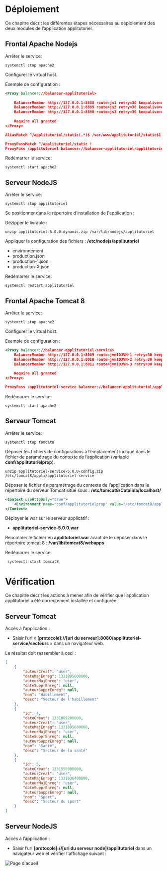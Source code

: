 # Déploiement

Ce chapitre décrit les différentes étapes nécessaires au déploiement des deux modules de l’application applitutoriel. 


## Frontal Apache Nodejs

Arrêter le service:

```
systemctl stop apache2
```

Configurer le virtual host.

Exemple de configuration : 

```xml
<Proxy balancer://balancer-applitutoriel>
	
	BalancerMember http://127.0.0.1:8888 route=js1 retry=30 keepalive=on  ttl=10 loadfactor=3 flushpackets=auto timeout=300	
	BalancerMember http://127.0.0.1:8889 route=js2 retry=30 keepalive=on  ttl=10 loadfactor=3 flushpackets=auto timeout=300	
	BalancerMember http://127.0.0.1:8890 route=js3 retry=30 keepalive=on  ttl=10 loadfactor=3 flushpackets=auto timeout=300
	
	Require all granted
</Proxy>

AliasMatch ^/applitutoriel/static(.*)$ /var/www/applitutoriel/static$1 

ProxyPassMatch ^/applitutoriel/static !
ProxyPass /applitutoriel balancer://balancer-applitutoriel/applitutoriel stickysession=NODESESSIONID nofailover=on
```

Redémarrer le service:

```
systemctl start apache2
```



## Serveur NodeJS

Arrêter le service:

```
systemctl stop applitutoriel
```

Se positionner dans le répertoire d'installation de l'application :

Dézipper le livrable :

```
unzip applitutoriel-5.0.0.dynamic.zip /var/lib/nodejs/applitutoriel
```

Appliquer la configuration des fichiers : **/etc/nodejs/applitutoriel**

- environnement
- production.json
- production-1.json
- production-X.json

Redémarrer le service:

```
systemctl restart applitutoriel
```

## Frontal Apache Tomcat 8

Arrêter le service:

```
systemctl stop apache2
```

Configurer le virtual host.

Exemple de configuration : 

```xml
<Proxy balancer://balancer-applitutoriel-service>
	BalancerMember http://127.0.0.1:8009 route=jvmIDJVM-1 retry=30 keepalive=on ttl=10 loadfactor=3 flushpackets=auto timeout=300
	BalancerMember http://127.0.0.1:8010 route=jvmIDJVM-2 retry=30 keepalive=on ttl=10 loadfactor=3 flushpackets=auto timeout=300
	BalancerMember http://127.0.0.1:8011 route=jvmIDJVM-3 retry=30 keepalive=on ttl=10 loadfactor=3 flushpackets=auto timeout=300
	
	Require all granted	
</Proxy>

ProxyPass /applitutoriel-service balancer://balancer-applitutoriel/applitutoriel-service nofailover=on
```

Redémarrer le service:

```
systemctl start apache2
```

## Serveur Tomcat

Arrêter le service:

```
systemctl stop tomcat8
```

Déposer les fichiers de configurations à l’emplacement indiqué dans le fichier de paramétrage du contexte de l’application (variable **conf/applitutorielprop**).

```
unzip applitutoriel-service-5.0.0-config.zip /etc/tomcat8/appli/applitutoriel-service
```

Déposer le fichier de paramétrage du contexte de l’application dans le répertoire du serveur Tomcat situé sous : **/etc/tomcat8/Catalina/localhost/**

```xml
<Context useHttpOnly="true">
    <Environment name="conf/applitutorielprop" value="/etc/tomcat8/appli/applitutoriel-service" type="java.lang.String" />
</Context>
```

Déployer le war sur le serveur applicatif :

- **applitutoriel-service-5.0.0.war**

Renommer le fichier en **applitutoriel.war** avant de le déposer dans le répertoire tomcat 8 : **/var/lib/tomcat8/webapps**

Redémarrer le service

```
 systemctl start tomcat8
```

# Vérification

Ce chapitre décrit les actions à mener afin de vérifier que l’application applitutoriel a été correctement installée et configurée.


## Serveur Tomcat

Accès à l’application :

- Saisir l’url « **[protocole]://[url du serveur]:8080/applitutoriel-service/secteurs** » dans un navigateur web.

Le résultat doit ressembler à ceci :

```json
[
    {
        "auteurCreat": "user",
        "dateMajEnreg": 1331895600000,
        "auteurMajEnreg": "user",
        "dateSupprEnreg": null,
        "auteurSupprEnreg": null,
        "nom": "Habillement",
        "desc": "Secteur de l'habillement"
    },
    {
        "id": 4,
        "dateCreat": 1331809200000,
        "auteurCreat": "user",
        "dateMajEnreg": 1331895600000,
        "auteurMajEnreg": "user",
        "dateSupprEnreg": null,
        "auteurSupprEnreg": null,
        "nom": "Santé",
        "desc": "Secteur de la santé"
    },
    {
        "id": 5,
        "dateCreat": 1331550000000,
        "auteurCreat": "user",
        "dateMajEnreg": 1331636400000,
        "auteurMajEnreg": "user",
        "dateSupprEnreg": null,
        "auteurSupprEnreg": null,
        "nom": "Sport",
        "desc": "Secteur du sport"
    }
]
```

## Serveur NodeJS

Accès à l’application :

- Saisir l’url **[protocole]://[url du serveur node]/applitutoriel** dans un navigateur web et vérifier l'affichage suivant :

![Page d'acueil](./sources/application-tutoriel/accueil.png)

